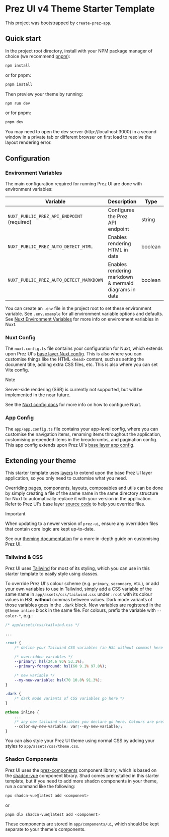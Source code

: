 # Prez UI v4 Theme Starter Template
This project was bootstrapped by `create-prez-app`.

## Quick start
In the project root directory, install with your NPM package manager of choice (we recommend [pnpm](https://pnpm.io)):

```bash
npm install
```

or for pnpm:

```bash
pnpm install
```

Then preview your theme by running:

```bash
npm run dev
```

or for pnpm:

```bash
pnpm dev
```

You may need to open the dev server (http://localhost:3000) in a second window in a private tab or different browser on first load to resolve the layout rendering error.

## Configuration
### Environment Variables
The main configuration required for running Prez UI are done with environment variables:

Variable|Description|Type|Default
-|-|-|-
`NUXT_PUBLIC_PREZ_API_ENDPOINT` (required)|Configures the Prez API endpoint|string|-
`NUXT_PUBLIC_PREZ_AUTO_DETECT_HTML`|Enables rendering HTML in data|boolean|`false`
`NUXT_PUBLIC_PREZ_AUTO_DETECT_MARKDOWN`|Enables rendering markdown & mermaid diagrams in data|boolean|`false`

You can create an `.env` file in the project root to set these environment variable. See `.env.example` for all environment variable options and defaults. See [Nuxt Environment Variables](https://nuxt.com/docs/guide/going-further/runtime-config#environment-variables) for more info on environment variables in Nuxt.

### Nuxt Config
The `nuxt.config.ts` file contains your configuration for Nuxt, which extends upon Prez UI's [base layer Nuxt config](https://github.com/rdflib/prez-ui/blob/main/packages/prez-ui/nuxt.config.ts). This is also where you can customise things like the HTML `<head>` content, such as setting the document title, adding extra CSS files, etc. This is also where you can set Vite config.

> [!NOTE]  
> Server-side rendering (SSR) is currently not supported, but will be implemented in the near future.

See the [Nuxt config docs](https://nuxt.com/docs/getting-started/configuration) for more info on how to configure Nuxt.

### App Config
The `app/app.config.ts` file contains your app-level config, where you can customise the navigation items, renaming items throughout the application, customising prepended items in the breadcrumbs, and pagination config. This app config extends upon Prez UI's [base layer app config](https://github.com/RDFLib/prez-ui/blob/main/packages/prez-ui/app/app.config.ts).

## Extending your theme
This starter template uses [layers](https://nuxt.com/docs/getting-started/layers) to extend upon the base Prez UI layer application, so you only need to customise what you need.

Overriding pages, components, layouts, composables and utils can be done by simply creating a file of the same name in the same directory structure for Nuxt to automatically replace it with your version in the application. Refer to Prez UI's base layer [source code](https://github.com/rdflib/prez-ui/tree/main/packages/prez-ui) to help you override files.

> [!IMPORTANT]  
> When updating to a newer version of `prez-ui`, ensure any overridden files that contain core logic are kept up-to-date.

See our [theming documentation](https://github.com/rdflib/prez-ui/blob/main/docs/theming.md) for a more in-depth guide on customising Prez UI.

### Tailwind & CSS
Prez UI uses [Tailwind](https://tailwindcss.com) for most of its styling, which you can use in this starter template to easily style using classes.

To override Prez UI's colour scheme (e.g. `primary`, `secondary`, etc.), or add your own variables to use in Tailwind, simply add a CSS variable of the same name in `app/assets/css/tailwind.css` under `:root` with its colour values in HSL **without** commas between values. Dark mode variants of those variables goes in the `.dark` block. New variables are registered in the `@theme inline` block in the same file. For colours, prefix the variable with `--color-*`, e.g.:

```CSS
/* app/assets/css/tailwind.css */

...

:root {
    /* define your Tailwind CSS variables (in HSL without commas) here */

    /* overridden variables */
    --primary: hsl(24.6 95% 53.1%); 
    --primary-foreground: hsl(60 9.1% 97.8%);

    /* new variable */
    --my-new-variable: hsl(70 10.8% 91.3%);
}

.dark {
    /* dark mode variants of CSS variables go here */
}

@theme inline {
    ...
    /* any new tailwind variables you declare go here. Colours are prefixed with --color-* */
    --color-my-new-variable: var(--my-new-variable);
}
```

You can also style your Prez UI theme using normal CSS by adding your styles to `app/assets/css/theme.css`.

### Shadcn Components
Prez UI uses the [prez-components](https://github.com/rdflib/prez-ui/tree/main/packages/prez-components) component library, which is based on the [shadcn-vue](https://www.shadcn-vue.com) component library. Shad comes preinstalled in this starter template, but if you need to add more shadcn components in your theme, run a command like the following:

```bash
npx shadcn-vue@latest add <component>
```

or

```bash
pnpm dlx shadcn-vue@latest add <component>
```

These components are stored in `app/components/ui`, which should be kept separate to your theme's components.
